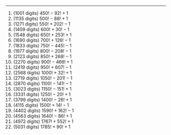 ***
1. (1001 digits) $450!-92!+1$
2. (1135 digits) $500!-88!+1$
3. (1271 digits) $550!+202!-1$
4. (1409 digits) $600!+30!-1$
5. (1548 digits) $650!+253!+1$
6. (1690 digits) $700!+126!-1$
7. (1833 digits) $750!-445!-1$
8. (1977 digits) $800!-208!-1$
9. (2123 digits) $850!+268!-1$
10. (2270 digits) $900!-466!+1$
11. (2419 digits) $950!+607!-1$
12. (2568 digits) $1000!+32!+1$
13. (2719 digits) $1050!-201!-1$
14. (2870 digits) $1100!-141!-1$
15. (3023 digits) $1150!-151!+1$
16. (3331 digits) $1250!-20!+1$
17. (3799 digits) $1400!-26!+1$
18. (4115 digits) $1500!+14!-1$
19. (4402 digits) $1590!+162!-1$
20. (4563 digits) $1640!-86!+1$
21. (4972 digits) $1767!+552!+1$
22. (5031 digits) $1785!+90!+1$


<html lang="en">
<head>
<meta http-equiv="content-type" content="text/html; charset=utf-8">
<script type="text/javascript" charset="utf-8" src="
https://cdn.mathjax.org/mathjax/latest/MathJax.js?config=TeX-AMS-MML_HTMLorMML,
https://vincenttam.github.io/javascripts/MathJaxLocal.js"></script>
</head>
